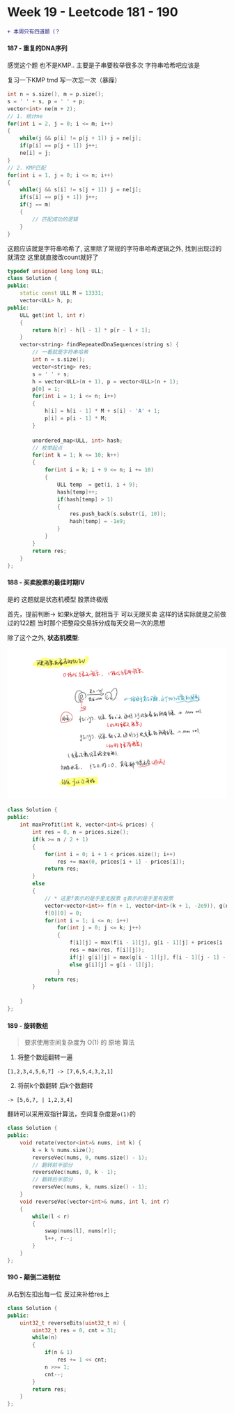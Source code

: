 <!--
 * @Description: 
 * @Versions: 
 * @Author: Vernon Cui
 * @Github: https://github.com/vernon97
 * @Date: 2021-01-06 18:49:04
 * @LastEditors: Vernon Cui
 * @LastEditTime: 2021-01-07 15:58:57
 * @FilePath: /.leetcode/Users/vernon/Leetcode-notes/week19.md
-->

# Week 19 - Leetcode 181 - 190

```diff
+ 本周只有四道题（？
```

#### 187 - 重复的DNA序列

感觉这个题 也不是KMP.. 主要是子串要枚举很多次 字符串哈希吧应该是

复习一下KMP tmd 写一次忘一次（暴躁）

```cpp
int n = s.size(), m = p.size();
s = ' ' + s, p = ' ' + p;
vector<int> ne(m + 2);
// 1. 统计ne
for(int i = 2, j = 0; i <= m; i++)
{
    while(j && p[i] != p[j + 1]) j = ne[j];
    if(p[i] == p[j + 1]) j++;
    ne[i] = j;
}
// 2. KMP匹配
for(int i = 1, j = 0; i <= n; i++)
{
    while(j && s[i] != s[j + 1]) j = ne[j];
    if(s[i] == p[j + 1]) j++;
    if(j == m)
    {
        // 匹配成功的逻辑
    }
}
```

这题应该就是字符串哈希了, 这里除了常规的字符串哈希逻辑之外,
找到出现过的就清空 这里就直接改count就好了

```cpp
typedef unsigned long long ULL;
class Solution {
public:
    static const ULL M = 13331;
    vector<ULL> h, p;
public:
    ULL get(int l, int r)
    {
        return h[r] - h[l - 1] * p[r - l + 1];
    }
    vector<string> findRepeatedDnaSequences(string s) {
        // 一看就是字符串哈希
        int n = s.size();
        vector<string> res;
        s = ' ' + s;
        h = vector<ULL>(n + 1), p = vector<ULL>(n + 1);
        p[0] = 1;
        for(int i = 1; i <= n; i++)
        {
            h[i] = h[i - 1] * M + s[i] - 'A' + 1;
            p[i] = p[i - 1] * M;
        }
        
        unordered_map<ULL, int> hash;
        // 枚举起点
        for(int k = 1; k <= 10; k++)
        {
            for(int i = k; i + 9 <= n; i += 10)
            {
                ULL temp  = get(i, i + 9);
                hash[temp]++;
                if(hash[temp] > 1)
                {
                    res.push_back(s.substr(i, 10));
                    hash[temp] = -1e9;
                }
            }
        }
        return res;
    }
};
```

#### 188 - 买卖股票的最佳时期IV

是的 这题就是状态机模型 股票终极版

首先，提前判断-> 如果k足够大, 就相当于 可以无限买卖 这样的话实际就是之前做过的122题 当时那个把整段交易拆分成每天交易一次的思想

除了这个之外, **状态机模型**:

![avatar](../figs/36.jpeg)

```cpp
class Solution {
public:
    int maxProfit(int k, vector<int>& prices) {
        int res = 0, n = prices.size();
        if(k >= n / 2 + 1)
        {
            for(int i = 0; i + 1 < prices.size(); i++)
                res += max(0, prices[i + 1] - prices[i]);
            return res;
        }
        else
        {
            // * 这里f表示的是手里无股票 g表示的是手里有股票
            vector<vector<int>> f(n + 1, vector<int>(k + 1, -2e9)), g(n + 1, vector<int>(k + 1, -2e9));
            f[0][0] = 0;
            for(int i = 1; i <= n; i++)
                for(int j = 0; j <= k; j++)
                {
                    f[i][j] = max(f[i - 1][j], g[i - 1][j] + prices[i - 1]);
                    res = max(res, f[i][j]);
                    if(j) g[i][j] = max(g[i - 1][j], f[i - 1][j - 1] - prices[i - 1]);
                    else g[i][j] = g[i - 1][j];
                }
            return res;
        }
        
    }
};
```

#### 189 - 旋转数组

> 要求使用空间复杂度为 O(1) 的 原地 算法

1. 将整个数组翻转一遍

`[1,2,3,4,5,6,7] -> [7,6,5,4,3,2,1]`

2. 将前k个数翻转 后k个数翻转

`-> [5,6,7, | 1,2,3,4]`

翻转可以采用双指针算法，空间复杂度是`o(1)`的

```cpp
class Solution {
public:
    void rotate(vector<int>& nums, int k) {
        k = k % nums.size();
        reverseVec(nums, 0, nums.size() - 1);
        // 翻转前半部分
        reverseVec(nums, 0, k - 1);
        // 翻转后半部分
        reverseVec(nums, k, nums.size() - 1);
    }
    void reverseVec(vector<int>& nums, int l, int r)
    {
        while(l < r)
        {
            swap(nums[l], nums[r]);
            l++, r--;
        }
    }
};
```

#### 190 - 颠倒二进制位

从右到左扣出每一位 反过来补给res上

```cpp
class Solution {
public:
    uint32_t reverseBits(uint32_t n) {
        uint32_t res = 0, cnt = 31;
        while(n)
        {
            if(n & 1)
                res += 1 << cnt;
            n >>= 1;
            cnt--;
        }
        return res;
    }
};
```






